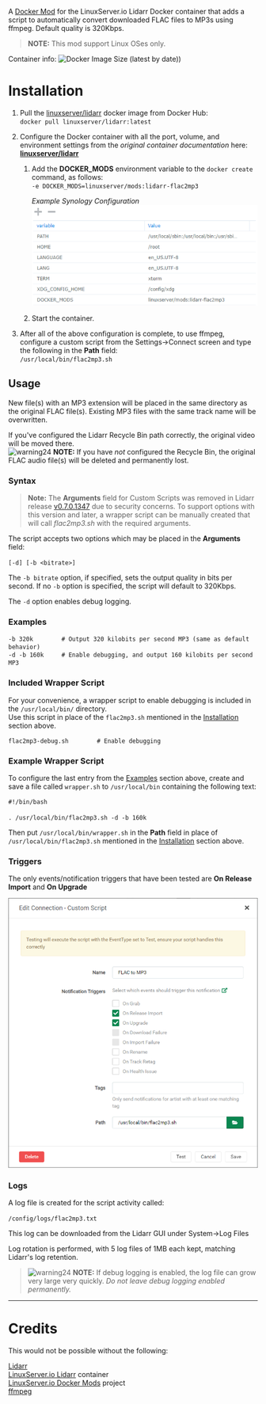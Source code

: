 A [Docker Mod](https://github.com/linuxserver/docker-mods) for the LinuxServer.io Lidarr Docker container that adds a script to automatically convert downloaded FLAC files to MP3s using ffmpeg.  Default quality is 320Kbps.

>**NOTE:** This mod support Linux OSes only.

Container info:
![Docker Image Size (latest by date)](https://img.shields.io/docker/image-size/linuxserver/mods/lidarr-flac2mp3))

# Installation
1. Pull the [linuxserver/lidarr](https://hub.docker.com/r/linuxserver/lidarr "LinuxServer.io's Lidarr container") docker image from Docker Hub:  
  `docker pull linuxserver/lidarr:latest`

2. Configure the Docker container with all the port, volume, and environment settings from the *original container documentation* here:  
  **[linuxserver/lidarr](https://hub.docker.com/r/linuxserver/lidarr "Docker container")**
   1. Add the **DOCKER_MODS** environment variable to the `docker create` command, as follows:  
      `-e DOCKER_MODS=linuxserver/mods:lidarr-flac2mp3`  

      *Example Synology Configuration*  
      ![flac2mp3](.assets/lidarr-synology.png "Synology container settings")

   2. Start the container.

3. After all of the above configuration is complete, to use ffmpeg, configure a custom script from the Settings->Connect screen and type the following in the **Path** field:  
   `/usr/local/bin/flac2mp3.sh`

## Usage
New file(s) with an MP3 extension will be placed in the same directory as the original FLAC file(s). Existing MP3 files with the same track name will be overwritten.

If you've configured the Lidarr Recycle Bin path correctly, the original video will be moved there.  
![warning24] **NOTE:** If you have *not* configured the Recycle Bin, the original FLAC audio file(s) will be deleted and permanently lost.

### Syntax
>**Note:** The **Arguments** field for Custom Scripts was removed in Lidarr release [v0.7.0.1347](https://github.com/lidarr/Lidarr/commit/b9d240924f8965ebb2c5e307e36b810ae076101e "Lidarr commit notes") due to security concerns.
To support options with this version and later, a wrapper script can be manually created that will call *flac2mp3.sh* with the required arguments.

The script accepts two options which may be placed in the **Arguments** field:

`[-d] [-b <bitrate>]`

The `-b bitrate` option, if specified, sets the output quality in bits per second.  If no `-b` option is specified, the script will default to 320Kbps.

The `-d` option enables debug logging.

### Examples
```
-b 320k        # Output 320 kilobits per second MP3 (same as default behavior)
-d -b 160k     # Enable debugging, and output 160 kilobits per second MP3
```

### Included Wrapper Script
For your convenience, a wrapper script to enable debugging is included in the `/usr/local/bin/` directory.  
Use this script in place of the `flac2mp3.sh` mentioned in the [Installation](./README.md#installation) section above.

```
flac2mp3-debug.sh        # Enable debugging
```

### Example Wrapper Script
To configure the last entry from the [Examples](./README.md#examples) section above, create and save a file called `wrapper.sh` to `/usr/local/bin` containing the following text:
```
#!/bin/bash

. /usr/local/bin/flac2mp3.sh -d -b 160k
```
Then put `/usr/local/bin/wrapper.sh` in the **Path** field in place of `/usr/local/bin/flac2mp3.sh` mentioned in the [Installation](./README.md#installation) section above.

### Triggers
The only events/notification triggers that have been tested are **On Release Import** and **On Upgrade**

![lidarr-flac2mp3](.assets/lidarr-custom-script.png "Lidarr Custom Script dialog")

### Logs
A log file is created for the script activity called:

`/config/logs/flac2mp3.txt`

This log can be downloaded from the Lidarr GUI under System->Log Files

Log rotation is performed, with 5 log files of 1MB each kept, matching Lidarr's log retention.
>![warning24] **NOTE:** If debug logging is enabled, the log file can grow very large very quickly.  *Do not leave debug logging enabled permanently.*

___
# Credits
This would not be possible without the following:

[Lidarr](https://lidarr.audio/ "Lidarr homepage")  
[LinuxServer.io Lidarr](https://hub.docker.com/r/linuxserver/lidarr "Lidarr Docker container") container  
[LinuxServer.io Docker Mods](https://hub.docker.com/r/linuxserver/mods "Docker Mods containers") project  
[ffmpeg](https://ffmpeg.org/ "FFMpeg homepage")

[warning]: http://files.softicons.com/download/application-icons/32x32-free-design-icons-by-aha-soft/png/32/Warning.png "Warning"
[warning24]: http://files.softicons.com/download/toolbar-icons/24x24-free-pixel-icons-by-aha-soft/png/24x24/Warning.png "Warning"
